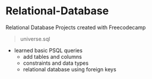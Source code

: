 # Relational-Database
Relational Database Projects created with Freecodecamp

> universe.sql
- learned basic PSQL queries
    - add tables and columns
    - constraints and data types
    - relational database using foreign keys
